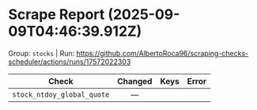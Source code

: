 # Scrape Report (2025-09-09T04:46:39.912Z)

Group: `stocks`  |  Run: https://github.com/AlbertoRoca96/scraping-checks-scheduler/actions/runs/17572022303

| Check | Changed | Keys | Error |
|---|:---:|:--|:--|
| `stock_ntdoy_global_quote` | — |  |  |
